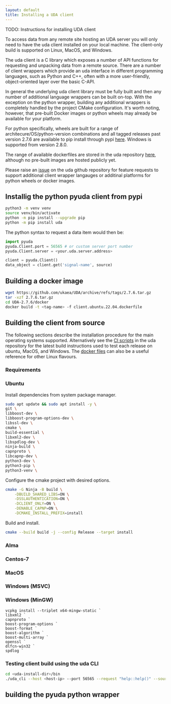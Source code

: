 ```yaml
---
layout: default
title: Installing a UDA client
---
```


TODO: Instructions for installing UDA client

To access data from any remote site hosting an UDA server you will only need to have the uda client installed on your local machine. The client-only build is supported on Linux, MacOS, and Windows. 

The uda client is a C library which exposes a number of API functions for requesting and unpacking data from a remote source. There are a number of client wrappers which provide an uda interface in different programming languages, such as Python and C++, often with a more user-friendly, object-oriented layer over the basic C-API.

In general the underlying uda client library must be fully built and then any number of additional language wrappers can be built on-top. With the exception on the python wrapper, building any additional wrappers is completely handled by the project CMake configuration. It's worth noting, however, that pre-built Docker images or python wheels may already be available for your platform. 

For python specifically, wheels are built for a range of architecure/OS/python-version combinations and all tagged releases past version 2.7.6 are available to pip install through pypi [here](https://pypi.org/project/uda/). Windows is supported from version 2.8.0.

The range of available dockerfiles are stored in the uda repository [here](https://github.com/ukaea/UDA/tree/main/docker), although no pre-built images are hosted publicly yet. 

Please raise an [issue](https://github.com/ukaea/UDA/issues) on the uda github repository for feature requests to support additional client wrapper langauges or additinal platforms for python wheels or docker images.  

## Installig the python pyuda client from pypi

```sh
python3 -m venv venv
source venv/bin/activate
python -m pip install --upgrade pip
python -m pip install uda
```

The python syntax to request a data item would then be:
```py
import pyuda
pyuda.Client.port = 56565 # or custom server port number
pyuda.Client.server = <your.uda.server.address>

client = pyuda.Client()
data_object = client.get('signal-name', source) 

```

## Building a docker image

```sh
wget https://github.com/ukaea/UDA/archive/refs/tags/2.7.6.tar.gz
tar -xzf 2.7.6.tar.gz
cd UDA-2.7.6/docker
docker build -t <tag-name> -f client.ubuntu.22.04.dockerfile
```

## Building the client from source

The following sections describe the installation procedure for the main operating systems supported.
Alternatively see the [CI scripts](https://github.com/ukaea/UDA/blob/main/.github/workflows/cmake.yml) in the uda repository for the latest build instructions used to test each release on ubuntu, MacOS, and Windows. The [docker files](https://github.com/ukaea/UDA/tree/main/docker) can also be a useful reference for other Linux flavours. 

### Requirements

### Ubuntu

Install dependencies from system package manager. 
```sh
sudo apt update && sudo apt install -y \
git \
libboost-dev \
libboost-program-options-dev \
libssl-dev \
cmake \
build-essential \
libxml2-dev \
libspdlog-dev \
ninja-build \
capnproto \
libcapnp-dev \
python3-dev \
python3-pip \
python3-venv \
```

Configure the cmake project with desired options.
```sh
cmake -G Ninja -B build \
    -DBUILD_SHARED_LIBS=ON \
    -DSSLAUTHENTICATION=ON \
    -DCLIENT_ONLY=ON \
    -DENABLE_CAPNP=ON \
    -DCMAKE_INSTALL_PREFIX=install
```

Build and install.
```sh
cmake --build build -j --config Release --target install
```


### Alma


### Centos-7


### MacOS


### Windows (MSVC)


### Windows (MinGW)

```pwsh
vcpkg install --triplet x64-mingw-static `
libxml2 `
capnproto `
boost-program-options `
boost-format `
boost-algorithm `
boost-multi-array `
openssl `
dlfcn-win32 `
spdlog `
```



### Testing client build using the uda CLI

```sh
cd <uda-install-dir>/bin
./uda_cli --host <host-ip> --port 56565 --request "help::help()" --source ""
```

## building the pyuda python wrapper
